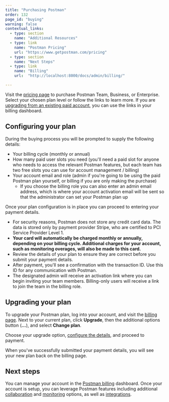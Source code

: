 ```yaml
---
title: "Purchasing Postman"
order: 132
page_id: "buying"
warning: false
contextual_links:
  - type: section
    name: "Additional Resources"
  - type: link
    name: "Postman Pricing"
    url: "https://www.getpostman.com/pricing"
  - type: section
    name: "Next Steps"
  - type: link
    name: "Billing"
    url:  "http://localhost:8000/docs/admin/billing/"

---
```


Visit the [pricing page](https://www.getpostman.com/pricing) to purchase Postman Team, Business, or Enterprise. Select your chosen plan level or follow the links to learn more. If you are [upgrading from an existing paid account](#upgrading-your-plan), you can use the links in your billing dashboard.

## Configuring your plan

During the buying process you will be prompted to supply the following details:

* Your billing cycle (monthly or annual)
* How many paid user slots you need (you'll need a paid slot for anyone who needs to access the relevant Postman features, but each team has two free slots you can use for account management / billing)
* Your account email and role (admin if you're going to be using the paid Postman plan yourself, or billing if you are only making the purchase)
    * If you choose the billing role you can also enter an admin email address, which is where your account activation email will be sent so that the administrator can set your Postman plan up

Once your plan configuration is in place you can proceed to entering your payment details.

* For security reasons, Postman does not store any credit card data. The data is stored only by payment provider Stripe, who are certified to PCI Service Provider Level 1.
* __Your card will automatically be charged monthly or annually, depending on your billing cycle. Additional charges for your account, such as monitoring overages, will also be made to this card.__
* Review the details of your plan to ensure they are correct before you submit your payment details.
* After payment, you'll see a confirmation with the transaction ID. Use this ID for any communication with Postman.
* The designated admin will receive an activation link where you can begin inviting your team members. Billing-only users will receive a link to join the team in the billing role.

## Upgrading your plan

To upgrade your Postman plan, log into your account, and visit the [billing page](https://go.postman.co/billing/overview). Next to your current plan, click **Upgrade**, then the additional options button (__...__), and select __Change plan__.

Choose your upgrade option, [configure the details](#configuring-your-plan), and proceed to payment.

When you've successfully submitted your payment details, you will see your new plan back on the billing page.

## Next steps

You can manage your account in the [Postman billing](/docs/admin/billing/) dashboard. Once your account is setup, you can leverage Postman features including additional [collaboration](/docs/postman/collaboration/collaboration-intro/) and [monitoring](/docs/postman/monitors/using-static-IPs-to-monitor/) options, as well as [integrations](/docs/postman/integrations/intro-integrations/).
